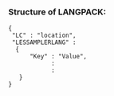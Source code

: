 ### Structure of LANGPACK:

```
{
 "LC" : "location",
 "LESSAMPLERLANG" :
  {
      "Key" : "Value",
            :
            :
   }
}
```

